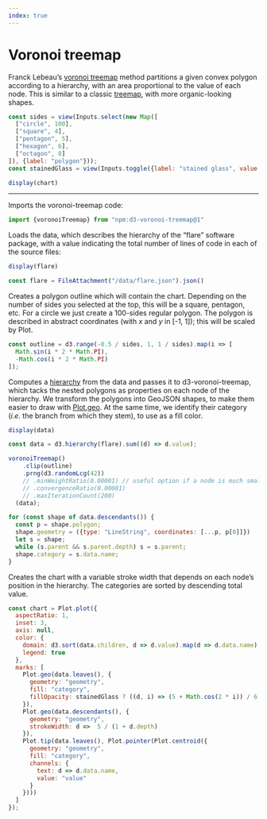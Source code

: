 ```yaml
---
index: true
---
```


# Voronoi treemap

Franck Lebeau’s [voronoi treemap](https://github.com/Kcnarf/d3-voronoi-treemap) method partitions a given convex polygon according to a hierarchy, with an area proportional to the value of each node. This is similar to a classic [treemap](/d3/treemap), with more organic-looking shapes.

```js
const sides = view(Inputs.select(new Map([
  ["circle", 100],
  ["square", 4],
  ["pentagon", 5],
  ["hexagon", 6],
  ["octagon", 8]
]), {label: "polygon"}));
const stainedGlass = view(Inputs.toggle({label: "stained glass", value: true}));
```

```js
display(chart)
```

---

Imports the voronoi-treemap code:

```js echo
import {voronoiTreemap} from "npm:d3-voronoi-treemap@1"
```

Loads the data, which describes the hierarchy of the “flare” software package,
with a value indicating the total number of lines of code in each of the source
files:

```js
display(flare)
```

```js echo
const flare = FileAttachment("/data/flare.json").json()
```

Creates a polygon outline which will contain the chart. Depending on the number
of sides you selected at the top, this will be a square, pentagon, etc. For a
circle we just create a 100-sides regular polygon. The polygon is described in
abstract coordinates (with _x_ and _y_ in [-1, 1]); this will be scaled by Plot.

```js echo
const outline = d3.range(-0.5 / sides, 1, 1 / sides).map(i => [
  Math.sin(i * 2 * Math.PI),
  -Math.cos(i * 2 * Math.PI)
]);
```

Computes a [hierarchy](https://d3js.org/d3-hierarchy) from the data and passes
it to d3-voronoi-treemap, which tacks the nested polygons as properties on each
node of the hierarchy. We transform the polygons into GeoJSON shapes, to make
them easier to draw with [Plot.geo](https://observablehq.com/plot/marks/geo). At
the same time, we identify their category (_i.e._ the branch from which they
stem), to use as a fill color.

```js
display(data)
```

```js echo
const data = d3.hierarchy(flare).sum((d) => d.value);

voronoiTreemap()
    .clip(outline)
    .prng(d3.randomLcg(42))
    // .minWeightRatio(0.00001) // useful option if a node is much smaller
    // .convergenceRatio(0.00001)
    // .maxIterationCount(200)
  (data);

for (const shape of data.descendants()) {
  const p = shape.polygon;
  shape.geometry = ({type: "LineString", coordinates: [...p, p[0]]})
  let s = shape;
  while (s.parent && s.parent.depth) s = s.parent;
  shape.category = s.data.name;
}
```

Creates the chart with a variable stroke width that depends on each node’s
position in the hierarchy. The categories are sorted by descending total value.

```js echo
const chart = Plot.plot({
  aspectRatio: 1,
  inset: 3,
  axis: null,
  color: {
    domain: d3.sort(data.children, d => d.value).map(d => d.data.name).reverse(),
    legend: true
  },
  marks: [
    Plot.geo(data.leaves(), {
      geometry: "geometry",
      fill: "category",
      fillOpacity: stainedGlass ? ((d, i) => (5 + Math.cos(2 * i)) / 6) : 0.8,
    }),
    Plot.geo(data.descendants(), {
      geometry: "geometry",
      strokeWidth: d =>  5 / (1 + d.depth)
    }),
    Plot.tip(data.leaves(), Plot.pointer(Plot.centroid({
      geometry: "geometry",
      fill: "category",
      channels: {
        text: d => d.data.name,
        value: "value"
      }
    })))
  ]
});
```
